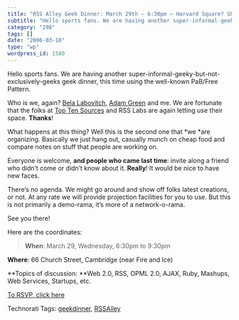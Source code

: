 ```yaml
---
title: "RSS Alley Geek Dinner: March 29th – 6:30pm – Harvard Square? Should be even more fun than the last one!"
subtitle: "Hello sports fans. We are having another super-informal-geeky-but-not-exclusively-geeks geek dinner,..."
category: "298"
tags: []
date: "2006-03-10"
type: "wp"
wordpress_id: 1580
---
```

Hello sports fans. We are having another super-informal-geeky-but-not-exclusively-geeks geek dinner, this time using the well-known PaB/Free Pattern. 

Who is we, again? [Bela Labovitch](http://blogs.opml.org/BelaLabovitch), [Adam Green](http://www.darwinianweb.com/) and me. We are fortunate that the folks at [Top Ten Sources](http://www.toptensources.com/toptensources/home.aspx) and RSS Labs are again letting use their space. **Thanks**!

What happens at this thing? Well this is the second one that *we *are organizing. Basically we just hang out, casually munch on cheap food and compare notes on stuff that people are working on. 

Everyone is welcome, **and people who came last time**: invite along a friend who didn’t come or didn’t know about it. **Really**! It would be nice to have new faces.

There’s no agenda. We might go around and show off folks latest creations, or not. At any rate we will provide projection facilities for you to use. But this is not primarily a demo-rama, it’s more of a network-o-rama.

See you there!

Here are the coordinates:

> **When**: March 29, Wednesday, 6:30pm to 9:30pm

**Where**: 66 Church Street, Cambridge (near Fire and Ice)

**Topics of discussion: **Web 2.0, RSS, OPML 2.0, AJAX, Ruby, Mashups, Web Services, Startups, etc.

[To RSVP, click here](http://www.evite.com/app/publicUrl/rps@salas.com/geekdinner)

Technorati Tags: [geekdinner](http://www.technorati.com/tag/geekdinner), [RSSAlley](http://www.technorati.com/tag/RSSAlley)